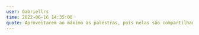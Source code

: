 ```yaml
---
user: Gabriellrs
time: 2022-06-16 14:35:00
quote: Aproveitarem ao máximo as palestras, pois nelas são compartilhadas experiências de vida pessoal e profissional, capaz de mudar o código fonte do mundo.
---
```

